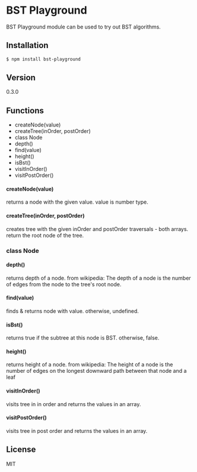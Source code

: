 # BST Playground
BST Playground module can be used to try out BST algorithms.

## Installation
```sh
$ npm install bst-playground
```

## Version
0.3.0

## Functions
* createNode(value)
* createTree(inOrder, postOrder)
* class Node
 * depth()
 * find(value)
 * height()
 * isBst()
 * visitInOrder()
 * visitPostOrder()

#### createNode(value)
returns a node with the given value. value is number type.

#### createTree(inOrder, postOrder)
creates tree with the given inOrder and postOrder traversals - both arrays.
return the root node of the tree.

### class Node
#### depth()
returns depth of a node.
from wikipedia: The depth of a node is the number of edges from the node to the tree's root node. 

#### find(value)
finds & returns node with value. otherwise, undefined.

#### isBst()
returns true if the subtree at this node is BST. otherwise, false.

#### height()
returns height of a node.
from wikipedia: The height of a node is the number of edges on the longest downward path between that node and a leaf 

#### visitInOrder()
visits tree in in order and returns the values in an array.

#### visitPostOrder()
visits tree in post order and returns the values in an array.

License
-------
MIT
